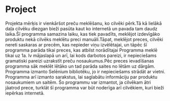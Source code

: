 # Project
Projekta mērķis ir vienkāršot preču meklēšanu, ko cilvēki pērk.Tā kā lielākā daļa cilvēku diezgan bieži pasūta kaut ko internetā un pavada tam daudz laika.Šī programma samazina laiku, kas tiek pavadīts, meklējot izdevīgāko produktu nekā cilvēks meklētu preci manuāli.Tāpat, meklējot preces, cilvēki nereti saskaras ar precēm, kas nepieder viņu izvēlētajai, un tāpēc šī programma parāda tikai preces, kas atbilst norādītajai Programma meklē tikai uz 1a. lv mājaslapā un arī, lai kods darbotos pareizi, ir nepieciešams gramatiski pareizi uzrakstīt preču nosaukumus.Pēc preces ievadīšanas programma sāk meklēt lētāko un tad parāda saites no lētām uz dārgām. Programma izmanto Selēnium bibliotēku, jo ir nepieciešams strādāt ar vietni. Programma arī izmanto sarakstus, lai saglabātu informāciju par produktu nosaukumiem un saitēm. Šo programmu var izmantot, ja cilvēkam ātri jāatrod prece, turklāt šī programma var būt noderīga arī cilvēkiem, kuri bieži iepērkas internetā.